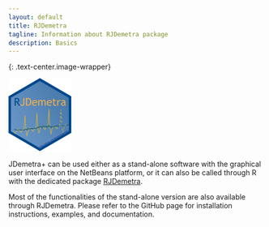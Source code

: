 ```yaml
---
layout: default
title: RJDemetra
tagline: Information about RJDemetra package
description: Basics
---
```

{: .text-center.image-wrapper}

![Text](/assets/img/RJDemetra.png)



JDemetra+ can be used either as a stand-alone software with the graphical user interface on the NetBeans platform, or it can also be called through R with the dedicated package [RJDemetra](https://github.com/jdemetra/rjdemetra).

Most of the functionalities of the stand-alone version are also available through RJDemetra. Please refer to the GitHub page for installation instructions, examples, and documentation.
